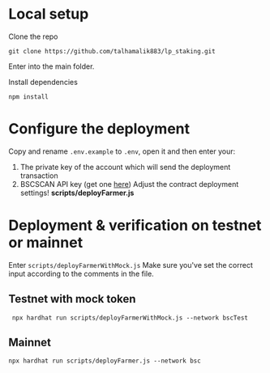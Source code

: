 # Local setup

Clone the repo

```shell
git clone https://github.com/talhamalik883/lp_staking.git
```

Enter into the main folder.

Install dependencies

```shell
npm install
```

# Configure the deployment

Copy and rename `.env.example` to `.env`, open it and then enter your:

1. The private key of the account which will send the deployment transaction
2. BSCSCAN API key (get one [here](https://bscscan.com/myapikey))
   Adjust the contract deployment settings!
   <b>scripts/deployFarmer.js</b>

# Deployment & verification on testnet or mainnet

Enter `scripts/deployFarmerWithMock.js`
Make sure you've set the correct input according to the comments in the file.

## Testnet with mock token

```shell
 npx hardhat run scripts/deployFarmerWithMock.js --network bscTest
```

## Mainnet

```shell
npx hardhat run scripts/deployFarmer.js --network bsc
```
